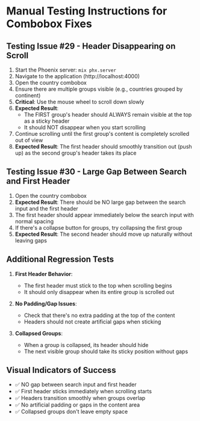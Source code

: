 # Manual Testing Instructions for Combobox Fixes

## Testing Issue #29 - Header Disappearing on Scroll

1. Start the Phoenix server: `mix phx.server`
2. Navigate to the application (http://localhost:4000)
3. Open the country combobox
4. Ensure there are multiple groups visible (e.g., countries grouped by continent)
5. **Critical**: Use the mouse wheel to scroll down slowly
6. **Expected Result**: 
   - The FIRST group's header should ALWAYS remain visible at the top as a sticky header
   - It should NOT disappear when you start scrolling
7. Continue scrolling until the first group's content is completely scrolled out of view
8. **Expected Result**: The first header should smoothly transition out (push up) as the second group's header takes its place

## Testing Issue #30 - Large Gap Between Search and First Header

1. Open the country combobox
2. **Expected Result**: There should be NO large gap between the search input and the first header
3. The first header should appear immediately below the search input with normal spacing
4. If there's a collapse button for groups, try collapsing the first group
5. **Expected Result**: The second header should move up naturally without leaving gaps

## Additional Regression Tests

1. **First Header Behavior**:
   - The first header must stick to the top when scrolling begins
   - It should only disappear when its entire group is scrolled out

2. **No Padding/Gap Issues**:
   - Check that there's no extra padding at the top of the content
   - Headers should not create artificial gaps when sticking

3. **Collapsed Groups**:
   - When a group is collapsed, its header should hide
   - The next visible group should take its sticky position without gaps

## Visual Indicators of Success

- ✅ NO gap between search input and first header
- ✅ First header sticks immediately when scrolling starts
- ✅ Headers transition smoothly when groups overlap
- ✅ No artificial padding or gaps in the content area
- ✅ Collapsed groups don't leave empty space